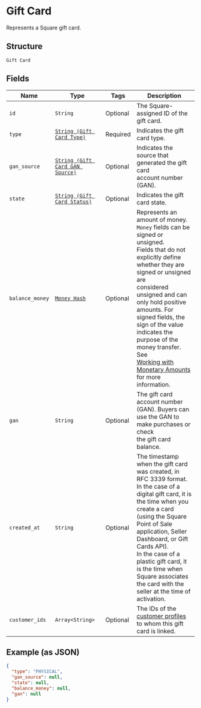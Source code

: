 
# Gift Card

Represents a Square gift card.

## Structure

`Gift Card`

## Fields

| Name | Type | Tags | Description |
|  --- | --- | --- | --- |
| `id` | `String` | Optional | The Square-assigned ID of the gift card. |
| `type` | [`String (Gift Card Type)`](../../doc/models/gift-card-type.md) | Required | Indicates the gift card type. |
| `gan_source` | [`String (Gift Card GAN Source)`](../../doc/models/gift-card-gan-source.md) | Optional | Indicates the source that generated the gift card<br>account number (GAN). |
| `state` | [`String (Gift Card Status)`](../../doc/models/gift-card-status.md) | Optional | Indicates the gift card state. |
| `balance_money` | [`Money Hash`](../../doc/models/money.md) | Optional | Represents an amount of money. `Money` fields can be signed or unsigned.<br>Fields that do not explicitly define whether they are signed or unsigned are<br>considered unsigned and can only hold positive amounts. For signed fields, the<br>sign of the value indicates the purpose of the money transfer. See<br>[Working with Monetary Amounts](https://developer.squareup.com/docs/build-basics/working-with-monetary-amounts)<br>for more information. |
| `gan` | `String` | Optional | The gift card account number (GAN). Buyers can use the GAN to make purchases or check<br>the gift card balance. |
| `created_at` | `String` | Optional | The timestamp when the gift card was created, in RFC 3339 format.<br>In the case of a digital gift card, it is the time when you create a card<br>(using the Square Point of Sale application, Seller Dashboard, or Gift Cards API).  <br>In the case of a plastic gift card, it is the time when Square associates the card with the<br>seller at the time of activation. |
| `customer_ids` | `Array<String>` | Optional | The IDs of the [customer profiles](../../doc/models/customer.md) to whom this gift card is linked. |

## Example (as JSON)

```json
{
  "type": "PHYSICAL",
  "gan_source": null,
  "state": null,
  "balance_money": null,
  "gan": null
}
```

